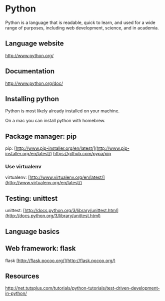 # Python

Python is a language that is readable, quick to learn, and used for a wide range of purposes, including web development, science, and in academia.

## Language website

http://www.python.org/

## Documentation

http://www.python.org/doc/

## Installing python
Python is most likely already installed on your machine.

On a mac you can install python with homebrew.

## Package manager: pip
pip: [http://www.pip-installer.org/en/latest/](http://www.pip-installer.org/en/latest/)
https://github.com/pypa/pip

### Use virtualenv
virtualenv: [http://www.virtualenv.org/en/latest/](http://www.virtualenv.org/en/latest/)

## Testing: unittest
unittest: [http://docs.python.org/3/library/unittest.html](http://docs.python.org/3/library/unittest.html)

## Language basics


## Web framework: flask
flask [http://flask.pocoo.org/](http://flask.pocoo.org/)

## Resources
http://net.tutsplus.com/tutorials/python-tutorials/test-driven-development-in-python/
